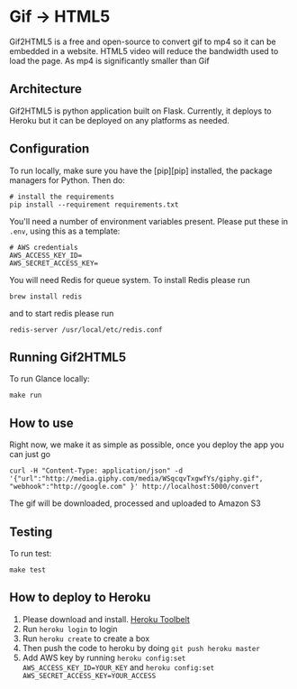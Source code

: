 # Gif -> HTML5

Gif2HTML5 is a free and open-source to convert gif to mp4 so it can be embedded in a website. HTML5 video will reduce the bandwidth used to load the page. As mp4 is significantly smaller than Gif

## Architecture
Gif2HTML5 is python application built on Flask. Currently, it deploys to Heroku but it can be deployed on any platforms as needed.

## Configuration
To run locally, make sure you have the [pip][pip] installed, the package managers for Python. Then do:

```shell
# install the requirements
pip install --requirement requirements.txt
```

You'll need a number of environment variables present. Please put these in `.env`, using this as a template:

```
# AWS credentials
AWS_ACCESS_KEY_ID=
AWS_SECRET_ACCESS_KEY=
```

You will need Redis for queue system. To install Redis please run
```
brew install redis
```

and to start redis please run
```
redis-server /usr/local/etc/redis.conf
```

## Running Gif2HTML5
To run Glance locally:

```shell
make run
```

## How to use
Right now, we make it as simple as possible, once you deploy the app you can just go
```shell
curl -H "Content-Type: application/json" -d '{"url":"http://media.giphy.com/media/WSqcqvTxgwfYs/giphy.gif", "webhook":"http://google.com" }' http://localhost:5000/convert
```

The gif will be downloaded, processed and uploaded to Amazon S3

## Testing
To run test:

```shell
make test
```

## How to deploy to Heroku
1. Please download and install. [Heroku Toolbelt](https://devcenter.heroku.com/articles/getting-started-with-python#set-up)
2. Run `heroku login` to login
3. Run `heroku create` to create a box
4. Then push the code to heroku by doing `git push heroku master`
4. Add AWS key by running `heroku config:set AWS_ACCESS_KEY_ID=YOUR_KEY` and `heroku config:set AWS_SECRET_ACCESS_KEY=YOUR_ACCESS`
